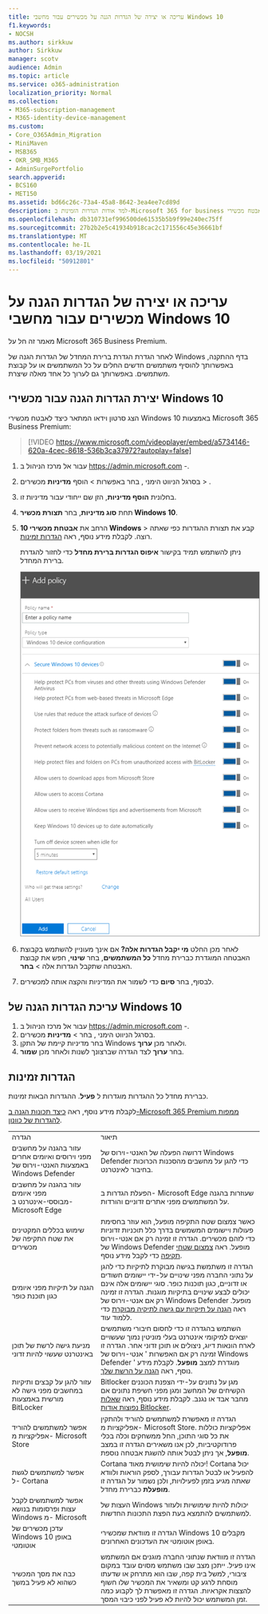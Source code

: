 ```yaml
---
title: עריכה או יצירה של הגדרות הגנה על מכשירים עבור מחשבי Windows 10
f1.keywords:
- NOCSH
ms.author: sirkkuw
author: Sirkkuw
manager: scotv
audience: Admin
ms.topic: article
ms.service: o365-administration
localization_priority: Normal
ms.collection:
- M365-subscription-management
- M365-identity-device-management
ms.custom:
- Core_O365Admin_Migration
- MiniMaven
- MSB365
- OKR_SMB_M365
- AdminSurgePortfolio
search.appverid:
- BCS160
- MET150
ms.assetid: bd66c26c-73a4-45a8-8642-3ea4ee7cd89d
description: למד אודות הגדרות הזמינות ב-Microsoft 365 for business כדי לאבטח מכשירי Windows 10.
ms.openlocfilehash: db310731ef996500de61535b5b9f99e240ec75ff
ms.sourcegitcommit: 27b2b2e5c41934b918cac2c171556c45e36661bf
ms.translationtype: MT
ms.contentlocale: he-IL
ms.lasthandoff: 03/19/2021
ms.locfileid: "50912801"
---
```

# <a name="edit-or-create-device-protection-settings-for-windows-10-pcs"></a>עריכה או יצירה של הגדרות הגנה על מכשירים עבור מחשבי Windows 10

מאמר זה חל על Microsoft 365 Business Premium.

לאחר הגדרת הגדרת ברירת המחדל של הגדרות הגנה של Windows בדף ההתקנה, באפשרותך להוסיף משתמשים חדשים החלים על כל המשתמשים או על קבוצת משתמשים. באפשרותך גם לערוך כל אחד מאלה שיצרת.

## <a name="create-protection-settings-for-windows-10-devices"></a>יצירת הגדרות הגנה עבור מכשירי Windows 10

הצג סרטון וידאו המתאר כיצד לאבטח מכשירי Windows 10 באמצעות Microsoft 365 Business Premium:
  
> [!VIDEO https://www.microsoft.com/videoplayer/embed/a5734146-620a-4cec-8618-536b3ca37972?autoplay=false]
  
1. עבור אל מרכז הניהול ב <a href="https://go.microsoft.com/fwlink/p/?linkid=837890" target="_blank">https://admin.microsoft.com</a> -. 
2. בסרגל הניווט הימני  , בחר באפשרות \> הוסף **מדיניות** מכשירים \> .
3. בחלונית **הוסף מדיניות**, הזן שם ייחודי עבור מדיניות זו. 
4. תחת **סוג מדיניות**, בחר **תצורת מכשיר Windows 10**.
5. הרחב את **אבטחת מכשירי 10 Windows** \> קבע את תצורת ההגדרות כפי שאתה רוצה. לקבלת מידע נוסף, ראה [הגדרות זמינות](#available-settings). 
    
    ניתן להשתמש תמיד בקישור **איפוס הגדרות ברירת מחדל** כדי לחזור להגדרת ברירת המחדל. 
    
    ![Add policy pane with Windows 10 Device configuration selected](../media/fa9e2dc2-7eae-4c96-af34-765a1f641ecf.png)
  
6. לאחר מכן החלט **מי יקבל הגדרות אלה?** אם אינך מעוניין להשתמש בקבוצת האבטחה המוגדרת כברירת מחדל **כל המשתמשים**, בחר **שינוי**, חפש את קבוצת האבטחה שתקבל הגדרות אלה \> **בחר**.
7. לבסוף, בחר **סיום** כדי לשמור את המדיניות והקצה אותה למכשירים. 

## <a name="edit-windows-10-protection-settings"></a>עריכת הגדרות הגנה של Windows 10
 
1. עבור אל מרכז הניהול ב <a href="https://go.microsoft.com/fwlink/p/?linkid=837890" target="_blank">https://admin.microsoft.com</a> -.     
2. בסרגל הניווט הימני  , בחר \> **מדיניות** מכשירים.
1. בחר מדיניות קיימת של התקן Windows ולאחר מכן **ערוך**.
1. בחר **ערוך** לצד הגדרה שברצונך לשנות ולאחר מכן **שמור**.

## <a name="available-settings"></a>הגדרות זמינות

כברירת מחדל כל ההגדרות מוגדרות ל **פעיל**. ההגדרות הבאות זמינות.
  
לקבלת מידע נוסף, ראה [כיצד תכונות הגנה ב-Microsoft 365 Premium ממפות להגדרות של כוונון](map-protection-features-to-intune-settings.md). 
  
|||
|:-----|:-----|
|הגדרה  <br/> |תיאור  <br/> |
|עזור בהגנה על מחשבים מפני וירוסים ואיומים אחרים באמצעות האנטי-וירוס של Windows Defender  <br/> |דרושה הפעלה של האנטי-וירוס של Windows Defender כדי להגן על מחשבים מהסכנות הכרוכות בחיבור לאינטרנט.  <br/> |
|עזור בהגנה על מחשבים מפני איומים מבוססי-אינטרנט ב- Microsoft Edge  <br/> |הפעלת הגדרות ב- Microsoft Edge שעוזרות בהגנה על המשתמשים מפני אתרים זדוניים והורדות.  <br/> |
|שימוש בכללים המקטינים את שטח התקיפה של מכשירים  <br/> |כאשר צמצום שטח התקיפה מופעל, הוא עוזר בחסימת פעולות ויישומים המשמשים בדרך כלל תוכניות זדוניות כדי לזהם מכשירים. הגדרה זו זמינה רק אם אנטי-וירוס של Windows Defender מופעל. ראה [צמצום שטחי תקיפה](/windows/security/threat-protection/microsoft-defender-atp/exploit-protection) כדי לקבל מידע נוסף.  <br/> |
|הגנה על תיקיות מפני איומים כגון תוכנת כופר  <br/> |הגדרה זו משתמשת בגישה מבוקרת לתיקיות כדי להגן על נתוני החברה מפני שינויים על-ידי יישומים חשודים או זדוניים, כגון תוכנות כופר. סוגי יישומים אלה אינם יכולים לבצע שינויים בתיקיות מוגנות. הגדרה זו זמינה רק אם אנטי-וירוס של Windows Defender מופעל. ראה [הגנה על תיקיות עם גישה לתיקיה מבוקרת](/mem/configmgr/protect/deploy-use/create-deploy-exploit-guard-policy#bkmk_CFA) כדי ללמוד עוד.  <br/> |
|מניעת גישה לרשת של תוכן באינטרנט שעשוי להיות זדוני  <br/> |השתמש בהגדרה זו כדי לחסום חיבורי משתמשים יוצאים למיקומי אינטרנט בעלי מוניטין נמוך שעשויים לארח הונאות דיוג, ניצולים או תוכן זדוני אחר. הגדרה זו זמינה רק אם האפשרות ' אנטי-וירוס של Windows Defender ' מוגדרת למצב **מופעל**. לקבלת מידע נוסף, ראה [הגנה על הרשת שלך](/windows/security/threat-protection/windows-defender-antivirus/configure-real-time-protection-windows-defender-antivirus).  <br/> |
|עזור להגן על קבצים ותיקיות במחשבים מפני גישה לא מורשית באמצעות BitLocker  <br/> |Bitlocker מגן על נתונים על-ידי הצפנת הכוננים הקשיחים של המחשב ומגן מפני חשיפת נתונים אם מחבר אבד או נגנב. לקבלת מידע נוסף, ראה [שאלות נפוצות אודות Bitlocker](/windows/security/information-protection/bitlocker/bitlocker-frequently-asked-questions).  <br/> |
|אפשר למשתמשים להוריד אפליקציות מ- Microsoft Store  <br/> |הגדרה זו מאפשרת למשתמשים להוריד ולהתקין אפליקציות מ- Microsoft Store. אפליקציות כוללות את כל סוגי התוכן, החל ממשחקים וכלה בכלי פרודוקטיביות, לכן אנו משאירים הגדרה זו במצב **מופעל**, אך ניתן לבטל אותה להשגת אבטחה נוספת.  <br/> |
|אפשר למשתמשים לגשת ל- Cortana  <br/> |Cortana יכולה להיות שימושית מאוד! Cortana יכול להפעיל או לבטל הגדרות עבורך, לספק הוראות ולוודא שאתה מגיע בזמן לפעילויות, ולכן נשמור על הגדרה זו **מופעלת** כברירת מחדל.  <br/> |
|אפשר למשתמשים לקבל עצות ופרסומות בנושא Windows מ- Microsoft  <br/> |העצות של Windows יכולות להיות שימושיות ולעזור למשתמשים להתמצא בעת הפצת התכונות החדשות.  <br/> |
|עדכן מכשירים של Windows 10 באופן אוטומטי  <br/> |הגדרה זו מוודאת שמכשירי Windows 10 מקבלים באופן אוטומטי את העדכונים האחרונים.  <br/> |
|כבה את מסך המכשיר כשהוא לא פעיל במשך  <br/> |הגדרה זו מוודאת שנתוני החברה מוגנים אם המשתמש אינו פעיל. ייתכן מצב שבו משתמש מסוים עובד במקום ציבורי, למשל בית קפה, שבו הוא מתרחק או שדעתו מוסחת לרגע קט ומשאיר את המכשיר שלו חשוף להצצות אקראיות. הגדרה זו מאפשרת לך לקבוע כמה זמן המשתמש יכול להיות לא פעיל לפני כיבוי המסך.  <br/> |